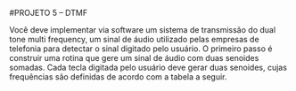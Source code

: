#PROJETO 5 – DTMF 

Você deve implementar via software um sistema de transmissão do dual tone multi frequency, um sinal de áudio utilizado pelas empresas de telefonia para detectar o sinal digitado pelo usuário. O primeiro passo é construir uma rotina que gere um sinal de áudio com duas senoides somadas. Cada tecla digitada pelo usuário deve gerar duas senoides, cujas frequências são definidas de acordo com a tabela a seguir.

